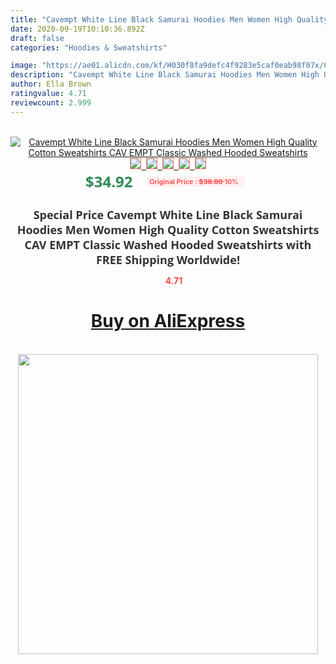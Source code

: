 ```yaml
---
title: "Cavempt White Line Black Samurai Hoodies Men Women High Quality Cotton Sweatshirts CAV EMPT Classic Washed Hooded Sweatshirts"
date: 2020-09-19T10:10:36.892Z
draft: false
categories: "Hoodies & Sweatshirts"

image: "https://ae01.alicdn.com/kf/H030f8fa9defc4f9283e5caf0eab98f07x/Cavempt-White-Line-Black-Samurai-Hoodies-Men-Women-High-Quality-Cotton-Sweatshirts-CAV-EMPT-Classic-Washed.jpg"
description: "Cavempt White Line Black Samurai Hoodies Men Women High Quality Cotton Sweatshirts CAV EMPT Classic Washed Hooded Sweatshirts"
author: Ella Brown
ratingvalue: 4.71
reviewcount: 2.999
---
```

<br>
<div style="text-align: center;">
<a href="https://s.click.aliexpress.com/e/_AWFkwp" target="_blank" rel="nofollow noopener noreferrer"><img alt="Cavempt White Line Black Samurai Hoodies Men Women High Quality Cotton Sweatshirts CAV EMPT Classic Washed Hooded Sweatshirts" class="magnifier-image" src="https://ae01.alicdn.com/kf/H030f8fa9defc4f9283e5caf0eab98f07x/Cavempt-White-Line-Black-Samurai-Hoodies-Men-Women-High-Quality-Cotton-Sweatshirts-CAV-EMPT-Classic-Washed.jpg_640x640.jpg">
<br>
<img style="border:1px solid salmon" src="https://ae01.alicdn.com/kf/H030f8fa9defc4f9283e5caf0eab98f07x/Cavempt-White-Line-Black-Samurai-Hoodies-Men-Women-High-Quality-Cotton-Sweatshirts-CAV-EMPT-Classic-Washed.jpg_120x120.jpg">&nbsp;&nbsp;<img style="border:1px solid salmon" src="https://ae01.alicdn.com/kf/Hb27edf805ac146ba9b9305fdc5c88f0fo/Cavempt-White-Line-Black-Samurai-Hoodies-Men-Women-High-Quality-Cotton-Sweatshirts-CAV-EMPT-Classic-Washed.jpg_120x120.jpg">&nbsp;&nbsp;<img style="border:1px solid salmon" src="https://ae01.alicdn.com/kf/H3b5e07c4e9174073b2926249ba909157a/Cavempt-White-Line-Black-Samurai-Hoodies-Men-Women-High-Quality-Cotton-Sweatshirts-CAV-EMPT-Classic-Washed.jpg_120x120.jpg">&nbsp;&nbsp;<img style="border:1px solid salmon" src="https://ae01.alicdn.com/kf/H2e6d770181e64ca8b8d7e3276571b818E/Cavempt-White-Line-Black-Samurai-Hoodies-Men-Women-High-Quality-Cotton-Sweatshirts-CAV-EMPT-Classic-Washed.jpg_120x120.jpg">&nbsp;&nbsp;<img style="border:1px solid salmon" src="https://ae01.alicdn.com/kf/Hd83f2d5ea9b7403992e2234cd37f6d93s/Cavempt-White-Line-Black-Samurai-Hoodies-Men-Women-High-Quality-Cotton-Sweatshirts-CAV-EMPT-Classic-Washed.jpg_120x120.jpg"></a></div><br0>
<div style="text-align: center;"><span style="background-color: white; border: 0px; box-sizing: border-box; color: seagreen; display: inline-block; font-family: &quot;open sans&quot; , &quot;arial&quot; , &quot;helvetica&quot; , sans-serif , &quot;heiti&quot;; font-size: 24px; font-stretch: inherit; font-weight: 700; line-height: inherit; margin: 0px 10px 0px 0px; padding: 0px; vertical-align: middle;">$34.92 </span>
<span style="background: rgb(255 , 241 , 241); border-radius: 3px; border: 0px; box-sizing: border-box; color: #ff4747; display: inline-block; font-family: inherit; font-size: 12px; font-stretch: inherit; font-style: inherit; font-variant: inherit; font-weight: 600; line-height: inherit; margin: 0px; padding: 2px 5px; transform: scale(0.9); vertical-align: middle;">Original Price : <b style="text-decoration: line-through;">$38.80 </b> 10%&nbsp;&nbsp;</span></div>
<h1 style="color: #333333; display: inline-block; font-family: &quot;open sans&quot; , &quot;arial&quot; , &quot;helvetica&quot; , sans-serif , &quot;heiti&quot;; font-size: 18px; font-stretch: inherit; font-weight: 700; text-align: center;">Special Price Cavempt White Line Black Samurai Hoodies Men Women High Quality Cotton Sweatshirts CAV EMPT Classic Washed Hooded Sweatshirts with FREE Shipping Worldwide!</h1>
<div style="color: #ff4747; text-align: center;">
<img src="https://4.bp.blogspot.com/-M0ZcTcb-5uY/XleCXlxnR4I/AAAAAAAAAEc/OrjgMkXV1oMQFaCRZj5HQwOCBcu3w1FegCPcBGAYYCw/s1600/star.png" style="height: 15px;">&nbsp;<b>4.71</b></div>
<div class="button_cont" align="center"><a class="buynow_a" href="https://s.click.aliexpress.com/e/_AWFkwp" target="_blank" rel="nofollow noopener noreferrer"><H1>Buy on AliExpress</H1></a></div><br>
<div class="separator" style="clear: both; text-align: center;">
<img src="https://lh3.googleusercontent.com/-pTy5HemUv9M/XlePHvY0dAI/AAAAAAAAAE4/0nX5iRUoIWY8eMW9Dpxeirr157OZliDIgCLcBGAsYHQ/s1600/badge.gif" width="480">
</div>
